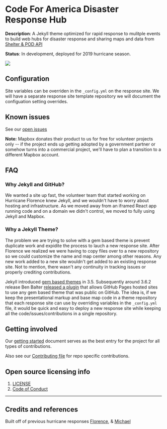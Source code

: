 # Code For America Disaster Response Hub

**Description**:  A Jekyll theme optimized for rapid response to mulitple events to build web hubs for disaster response and sharing maps and data from [Shelter & POD API](https://github.com/hurricane-response/florence-api)

**Status**: In development, deployed for 2019 hurricane season.

![](https://raw.githubusercontent.com/hurricane-response/response-theme/master/screenshot.png)

## Configuration

Site variables can be overriden in the `_config.yml` on the response site. We will have a separate response site template repository we will document the configuation setting overrides.

## Known issues

See our [open issues](https://github.com/hurricane-response/michael_website/issues)

**Note:** Mapbox donates their product to us for free for volunteer projects only -- if the project ends up getting adopted by a government partner or somehow turns into a commercial project, we'll have to plan a transition to a different Mapbox account.

## FAQ

### Why Jekyll and GitHub?

We wanted a site up fast, the volunteer team that started working on Hurricane Florence knew Jekyll, and we wouldn't have to worry about hosting and infrastructure. As we moved away from an iframed React app running code and on a domain we didn't control, we moved to fully using Jekyll and Mapbox.

### Why a Jekyll Theme?

The problem we are trying to solve with a gem based theme is prevent duplicate work and expidite the process to lauch a new response site. After Florence we realized we were having to copy files over to a new repository so we could customize the name and map center among other reasons. Any new work added to a new site wouldn't get added to an existing response site. Not to mention, there wasn't any continuity in tracking issues or properly crediting contributions.

Jekyll introduced [gem based themes](https://jekyllrb.com/docs/themes/) in 3.5. Subsequently around 3.6.2 release Ben Balter [released a plugin](https://github.com/benbalter/jekyll-remote-theme) that allows GitHub Pages hosted sites to use any gem based theme that was public on GitHub. The idea is, if we keep the presentational markup and base map code in a theme repository that each response site can use by overriding variables in the `_config.yml` file, it would be quick and easy to deploy a new response site while keeping all the code/issues/contributions in a single repository.

## Getting involved

Our [getting started](https://docs.google.com/document/d/1f_ODFvGzrOihfkckSxJ8hU4d9I3b389Rx4aAEFEHvTw/edit?usp=sharing) document serves as the best entry for the project for all types of contributions.

Also see our [Contributing file](Contributing.md) for repo specific contributions.

## Open source licensing info
1. [LICENSE](LICENSE)
2. [Code of Conduct](Code_of_Conduct.md)


----

## Credits and references

Built off of previous hurricane responses  [Florence](https://github.com/hurricane-response/florence_website),  & [Michael](https://github.com/hurricane-response/michael_website)